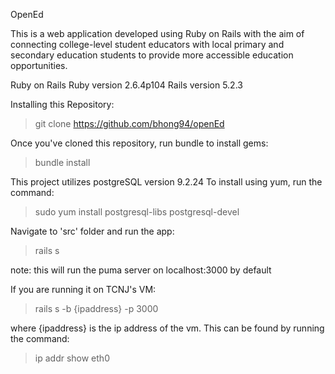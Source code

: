 OpenEd

This is a web application developed using Ruby on Rails with the aim of connecting college-level student educators with local primary and secondary education students to provide more accessible education opportunities.

Ruby on Rails
Ruby version 2.6.4p104
Rails version 5.2.3

Installing this Repository:
>git clone https://github.com/bhong94/openEd

Once you've cloned this repository, run bundle to install gems:
>bundle install

This project utilizes postgreSQL version 9.2.24
To install using yum, run the command:
>sudo yum install postgresql-libs postgresql-devel

Navigate to 'src' folder and run the app:
>rails s

note: this will run the puma server on localhost:3000 by default

If you are running it on TCNJ's VM:
>rails s -b {ipaddress} -p 3000

where {ipaddress} is the ip address of the vm.
This can be found by running the command:
>ip addr show eth0


